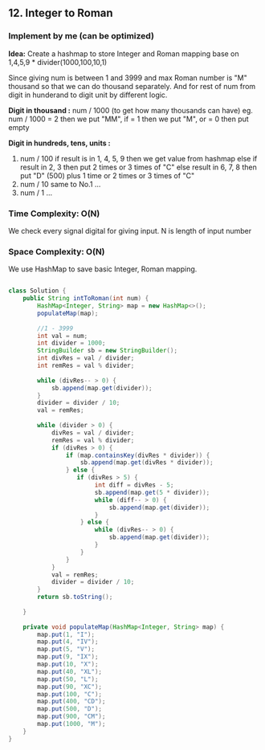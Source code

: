 ## 12. Integer to Roman ##

### Implement by me (can be optimized) ###

**Idea:**
Create a hashmap to store Integer and Roman mapping base on 1,4,5,9 * divider(1000,100,10,1)

Since giving num is between 1 and 3999 and max Roman number is "M" thousand so that we can do thousand separately. 
And for rest of num from digit in hunderand to digit unit by different logic.

**Digit in thousand :** num / 1000 (to get how many thousands can have) 
                    eg. num / 1000 = 2 then we put "MM", if = 1 then we put "M", or = 0 then put empty
                    
**Digit in hundreds, tens, units :**
1. num / 100  if result is in 1, 4, 5, 9 then we get value from hashmap
              else if result in 2, 3 then put 2 times or 3 times of "C"
              else result in 6, 7, 8 then put "D" (500) plus 1 time or 2 times or 3 times of "C"
2. num / 10   same to No.1 ...
3. num / 1    ...

### Time Complexity: O(N) 
We check every signal digital for giving input. N is length of input number

### Space Complexity: O(N)
We use HashMap to save basic Integer, Roman mapping.

```java

class Solution {
    public String intToRoman(int num) {
        HashMap<Integer, String> map = new HashMap<>();
        populateMap(map);
        
        //1 - 3999   
        int val = num;
        int divider = 1000;
        StringBuilder sb = new StringBuilder();
        int divRes = val / divider;
        int remRes = val % divider;
        
        while (divRes-- > 0) {
            sb.append(map.get(divider));
        }
        divider = divider / 10;
        val = remRes;
        
        while (divider > 0) {
            divRes = val / divider;
            remRes = val % divider;
            if (divRes > 0) {
                if (map.containsKey(divRes * divider)) {
                    sb.append(map.get(divRes * divider));
                } else {                                                                           
                   if (divRes > 5) {
                        int diff = divRes - 5;
                        sb.append(map.get(5 * divider));                                                     
                        while (diff-- > 0) {
                            sb.append(map.get(divider));
                        }                          
                    } else {
                        while (divRes-- > 0) {
                            sb.append(map.get(divider));                                                     
                        }
                    }
                }
            }
            val = remRes;
            divider = divider / 10;
        }
        return sb.toString();
       
    }
    
    private void populateMap(HashMap<Integer, String> map) {
        map.put(1, "I");
        map.put(4, "IV");
        map.put(5, "V");
        map.put(9, "IX");
        map.put(10, "X");
        map.put(40, "XL");
        map.put(50, "L");
        map.put(90, "XC");
        map.put(100, "C");
        map.put(400, "CD");
        map.put(500, "D");
        map.put(900, "CM");
        map.put(1000, "M");
    }
}

```
